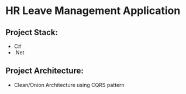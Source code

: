 # HR Leave Management Application

## Project Stack:

- C#
- .Net

## Project Architecture:
- Clean/Onion Architecture using CQRS pattern